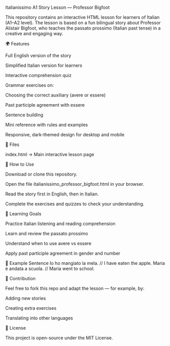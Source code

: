 Italianissimo A1 Story Lesson — Professor Bigfoot

This repository contains an interactive HTML lesson for learners of Italian (A1–A2 level).
The lesson is based on a fun bilingual story about Professor Alistair Bigfoot, who teaches the passato prossimo (Italian past tense) in a creative and engaging way.

🌍 Features

Full English version of the story

Simplified Italian version for learners

Interactive comprehension quiz

Grammar exercises on:

Choosing the correct auxiliary (avere or essere)

Past participle agreement with essere

Sentence building

Mini reference with rules and examples

Responsive, dark-themed design for desktop and mobile

📂 Files

index.html → Main interactive lesson page

🚀 How to Use

Download or clone this repository.

Open the file italianissimo_professor_bigfoot.html in your browser.

Read the story first in English, then in Italian.

Complete the exercises and quizzes to check your understanding.

🎯 Learning Goals

Practice Italian listening and reading comprehension

Learn and review the passato prossimo

Understand when to use avere vs essere

Apply past participle agreement in gender and number

📖 Example Sentence
Io ho mangiato la mela.   // I have eaten the apple.
Maria è andata a scuola. // Maria went to school.

🤝 Contribution

Feel free to fork this repo and adapt the lesson — for example, by:

Adding new stories

Creating extra exercises

Translating into other languages

📜 License

This project is open-source under the MIT License.
